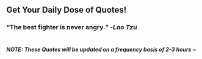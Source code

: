 ## Get Your Daily Dose of Quotes!
### <q>The best fighter is never angry.</q> -<em>Lao Tzu</em> <br><br>
##### NOTE: These Quotes will be updated on a frequency basis of 2-3 hours ~
